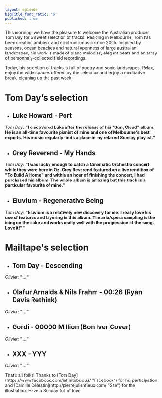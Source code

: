 ```yaml
---
layout: episode
bigTitle_font_ratio: '6'
published: true
---
```

<p id="introduction">This morning, we have the pleasure to welcome the Australian producer Tom Day for a sweet selection of tracks. Residing in Melbourne, Tom has been creating ambient and electronic music since 2005. Inspired by seasons, ocean beaches and natural openness of large australian landscapes, his work is made of piano melodies, elegant beats and an array of personnaly-collected field recordings.</p>

<p>Today, his selection of tracks is full of poetry and sonic landscapes. Relax, enjoy the wide spaces offered by the selection and enjoy a meditative break, cleaning up the past week.</p>


# **Tom Day’s selection**

+ ## Luke Howard - Port
_Tom Day_: **"**I discovered Luke after the release of his "Sun, Cloud" album. He is an all-time favourite pianist of mine and one of Melbourne's best exports. His music regularly finds a place in my relaxed Sunday playlist.**"**

+ ## Grey Reverend - My Hands
_Tom Day_: **"**I was lucky enough to catch a Cinematic Orchestra concert while they were here in Oz. Grey Reverend featured on a live rendition of "To Build A Home" and within an hour of finishing the concert, I had purchased his album. The whole album is amazing but this track is a particular favourite of mine.**"**

+ ## Eluvium - Regenerative Being
_Tom Day_: **"**Eluvium is a relatively new discovery for me. I really love his use of textures and layering in this album. The aria/opera sampling is the icing on the cake and works really well with the progression of the song. Love it!"**"**


# Mailtape's selection

+ ## Tom Day - Descending
_Olivier_: **"**...**"** 

+ ## Olafur Arnalds & Nils Frahm - 00:26 (Ryan Davis Rethink)
_Olivier_: **"**...**"**

+ ## Gordi - 00000 Million (Bon Iver Cover)
_Olivier_: **"**...**"**

+ ## XXX - YYY
_Olivier_: **"**...**"**


<p id="outroduction">That’s all folks! Thanks to [Tom Day](https://www.facebook.com/infinitebisous/ "Facebook") for his participation and [Camille Célestin](http://pierrejulienfieux.com/ "Site") for the illustration. Have a Sunday full of love! </p>
